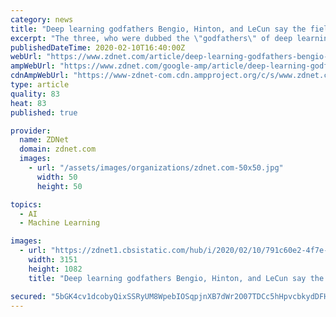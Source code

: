 ```yaml
---
category: news
title: "Deep learning godfathers Bengio, Hinton, and LeCun say the field can fix its flaws"
excerpt: "The three, who were dubbed the \"godfathers\" of deep learning by the conference, were being honored for having received last year's Turing Award for lifetime achievements in computing."
publishedDateTime: 2020-02-10T16:40:00Z
webUrl: "https://www.zdnet.com/article/deep-learning-godfathers-bengio-hinton-and-lecun-say-the-field-can-fix-its-flaws/"
ampWebUrl: "https://www.zdnet.com/google-amp/article/deep-learning-godfathers-bengio-hinton-and-lecun-say-the-field-can-fix-its-flaws/"
cdnAmpWebUrl: "https://www-zdnet-com.cdn.ampproject.org/c/s/www.zdnet.com/google-amp/article/deep-learning-godfathers-bengio-hinton-and-lecun-say-the-field-can-fix-its-flaws/"
type: article
quality: 83
heat: 83
published: true

provider:
  name: ZDNet
  domain: zdnet.com
  images:
    - url: "/assets/images/organizations/zdnet.com-50x50.jpg"
      width: 50
      height: 50

topics:
  - AI
  - Machine Learning

images:
  - url: "https://zdnet1.cbsistatic.com/hub/i/2020/02/10/791c60e2-4f7e-4ab8-9ddf-688966cfe2ac/hinton-lecun-bengio-aaai20-feb-9-2020.png"
    width: 3151
    height: 1082
    title: "Deep learning godfathers Bengio, Hinton, and LeCun say the field can fix its flaws"

secured: "5bGK4cv1dcobyQixSSRyUM8WpebIOSqpjnXB7dWr2O07TDCc5hHpvcbkydDFHxa6myS+lpvbiL41Ti+hV3MIAQuDazRi5xJzDyxbubYxAoTugLBLcA6q3Ui2Pq3c16wCBFgmAzSJ4xekHtGkf5vfR//7fdj/1ZEnojBE5Qf0km1C1djOJumBvC0QqpqK8dCrkAowSK6hNq2rEA5p33/RizaaPWIv9dbjTbXVpdCiRaWZm5CKD7+dL9NTvTCFY9KtPe5g1YVjRk5hM6eXC0EHfZlh/YOhhYEzm8dwmH90vDVZ0SDfx3fXzcopk/Z+Zerp;F6YtmNUYHmjtQPofsWeW3A=="
---
```


